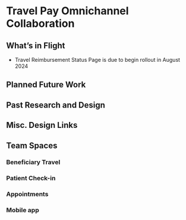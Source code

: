 # Travel Pay Omnichannel Collaboration 

## What’s in Flight

- Travel Reimbursement Status Page is due to begin rollout in August 2024


## Planned Future Work 


## Past Research and Design


## Misc. Design Links


## Team Spaces 


### Beneficiary Travel


### Patient Check-in


### Appointments 


### Mobile app 


